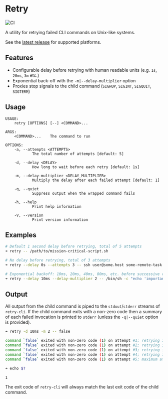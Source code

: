 # Retry

![CI](https://github.com/tomcant/retry-cli/actions/workflows/ci.yml/badge.svg)

A utility for retrying failed CLI commands on Unix-like systems.

See the [latest release](https://github.com/tomcant/retry-cli/releases) for supported platforms.

## Features

- Configurable delay before retrying with human readable units (e.g. `1s`, `20ms`, `3m` etc.)
- Exponential back-off with the `-m|--delay-multiplier` option
- Proxies stop signals to the child command (`SIGHUP`, `SIGINT`, `SIGQUIT`, `SIGTERM`)

## Usage

```
USAGE:
    retry [OPTIONS] [--] <COMMAND>...

ARGS:
    <COMMAND>...    The command to run

OPTIONS:
    -a, --attempts <ATTEMPTS>
            The total number of attempts [default: 5]

    -d, --delay <DELAY>
            How long to wait before each retry [default: 1s]

    -m, --delay-multiplier <DELAY_MULTIPLIER>
            Multiply the delay after each failed attempt [default: 1]

    -q, --quiet
            Suppress output when the wrapped command fails

    -h, --help
            Print help information

    -V, --version
            Print version information
```

## Examples

```bash
# Default 1 second delay before retrying, total of 5 attempts
➜ retry -- /path/to/mission-critical-script.sh

# No delay before retrying, total of 3 attempts
➜ retry --delay 0s --attempts 3 -- ssh user@some.host some-remote-task

# Exponential backoff: 10ms, 20ms, 40ms, 80ms, etc. before successive retries
➜ retry --delay 10ms --delay-multiplier 2 -- /bin/sh -c "echo 'important work'"
```

## Output

All output from the child command is piped to the `stdout`/`stderr` streams of `retry-cli`.
If the child command exits with a non-zero code then a summary of each failed invocation is printed to `stderr` (unless the `-q|--quiet` option is provided).

```bash
➜ retry -d 10ms -m 2 -- false

command `false` exited with non-zero code (1) on attempt #1; retrying in 10ms
command `false` exited with non-zero code (1) on attempt #2; retrying in 20ms
command `false` exited with non-zero code (1) on attempt #3; retrying in 40ms
command `false` exited with non-zero code (1) on attempt #4; retrying in 80ms
command `false` exited with non-zero code (1) on attempt #5; maximum attempts reached

➜ echo $?

1
```

The exit code of `retry-cli` will always match the last exit code of the child command.
